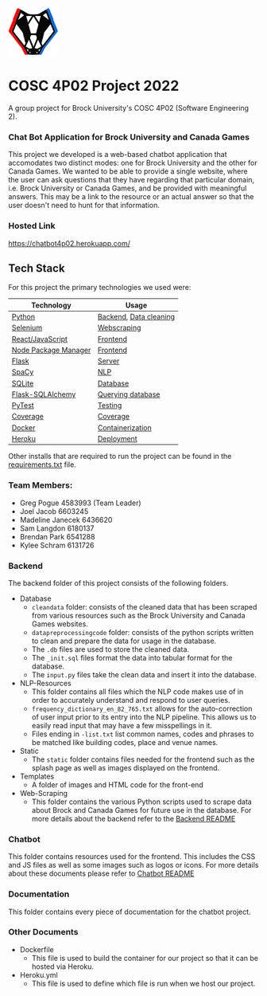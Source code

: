 <img src="chatbot/public/anotherbadger.png" alt="Barley Mendex" width="100"/>

# COSC 4P02 Project 2022
A group project for Brock University's COSC 4P02 (Software Engineering 2).

### Chat Bot Application for Brock University and Canada Games
This project we developed is a web-based chatbot application that accomodates two distinct modes: one for Brock University and the other for Canada Games. We wanted to be able to provide a single website, where the user can ask questions that they have regarding that particular domain, i.e. Brock University or Canada Games, and be provided with meaningful answers. This may be a link to the resource or an actual answer so that the user doesn't need to hunt for that information. 

### Hosted Link
https://chatbot4p02.herokuapp.com/

## Tech Stack
For this project the primary technologies we used were:

| Technology | Usage |
| -------- | --------- |
| [Python](https://www.python.org/) | [Backend](./backend/), [Data cleaning](./backend/database/datapreprocessingcode/) |
| [Selenium](https://www.selenium.dev/) | [Webscraping](./backend/web-scraping) |
| [React/JavaScript](https://reactjs.org/) | [Frontend](./chatbot/src) |
| [Node Package Manager](https://www.npmjs.com/) | [Frontend](./chatbot/)|
| [Flask](https://flask.palletsprojects.com/en/2.1.x/) | [Server](./backend/server.py) |
| [SpaCy](https://spacy.io/) | [NLP](./backend/botNLP.py) |
| [SQLite](https://www.sqlite.org/index.html) | [Database](./backend/models.py) |
| [Flask-SQLAlchemy](https://flask-sqlalchemy.palletsprojects.com/en/2.x/_) | [Querying database](./backend/queryTables.py) |
| [PyTest](https://docs.pytest.org/en/7.1.x/) | [Testing](./backend/) |
| [Coverage](https://coverage.readthedocs.io/en/6.3.2/) | [Coverage](./backend) |
| [Docker](https://www.docker.com/) | [Containerization](./Dockerfile) |
| [Heroku](https://developer.salesforce.com/) | [Deployment](./heroku.yml) |

Other installs that are required to run the project can be found in the [requirements.txt](./backend/requirements.txt) file.

### Team Members:
- Greg Pogue 4583993 (Team Leader)
- Joel Jacob 6603245
- Madeline Janecek 6436620
- Sam Langdon 6180137
- Brendan Park 6541288
- Kylee Schram 6131726

### Backend
The backend folder of this project consists of the following folders.
- Database
    * `cleandata` folder: consists of the cleaned data that has been 
    scraped from various resources such as the Brock University and Canada Games websites.
    * `datapreprocessingcode` folder: consists of the python scripts written to clean and prepare the data for usage in the database.
    * The `.db` files are used to store the cleaned data.
    * The `_init.sql` files format the data into tabular format for the database.
    * The `input.py` files take the clean data and insert it into the database.
- NLP-Resources
    * This folder contains all files which the NLP code makes use of in order to accurately understand and respond to user queries. 
    * `frequency_dictionary_en_82_765.txt` allows for the auto-correction of user input prior to its entry into the NLP pipeline. This allows us to easily read input that may have a few misspellings in it. 
    * Files ending in `-list.txt` list common names, codes and phrases to be matched like building codes, place and venue names.
- Static
    * The `static` folder contains files needed for the frontend such as the splash page as well as images displayed on the frontend.
- Templates
    * A folder of images and HTML code for the front-end
- Web-Scraping
    * This folder contains the various Python scripts used to scrape data about Brock and Canada Games for future use in the database.
For more details about the backend refer to the [Backend README](backend/README.md)

### Chatbot
This folder contains resources used for the frontend. This includes the CSS and JS files as well as some images such as logos or icons. For more details about these documents please refer to
[Chatbot README](chatbot/README.md)

### Documentation
This folder contains every piece of documentation for the chatbot project.

### Other Documents
- Dockerfile
    * This file is used to build the container for our project so that it can be hosted via Heroku.
- Heroku.yml
    * This file is used to define which file is run when we host our project.
